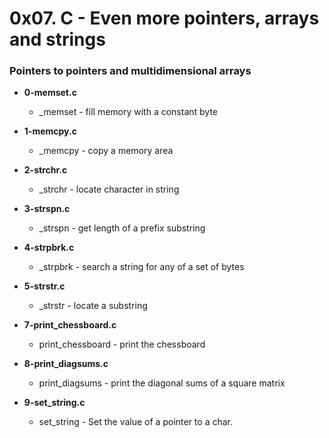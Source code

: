 # 0x07. C - Even more pointers, arrays and strings
### Pointers to pointers and multidimensional arrays

* **0-memset.c**
  * \_memset - fill memory with a constant byte

* **1-memcpy.c**
  * \_memcpy - copy a memory area

* **2-strchr.c**
  * \_strchr - locate character in string

* **3-strspn.c**
  * \_strspn - get length of a prefix substring

* **4-strpbrk.c**
  * \_strpbrk - search a string for any of a set of bytes

* **5-strstr.c**
  * \_strstr - locate a substring

* **7-print\_chessboard.c**
  * print\_chessboard - print the chessboard

* **8-print\_diagsums.c**
  * print\_diagsums - print the diagonal sums of a square matrix

* **9-set\_string.c**
  * set\_string - Set the value of a pointer to a char.

